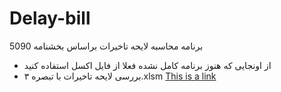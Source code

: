 # Delay-bill
برنامه محاسبه لایحه تاخیرات براساس بخشنامه 5090
* از اونجایی که هنوز برنامه کامل نشده فعلا از فایل اکسل استفاده کنید
* بررسی لایحه تاخیرات با تبصره ۳.xlsm
<a href="بررسی لایحه تاخیرات با تبصره ۳.xlsm">This is a link</a>
